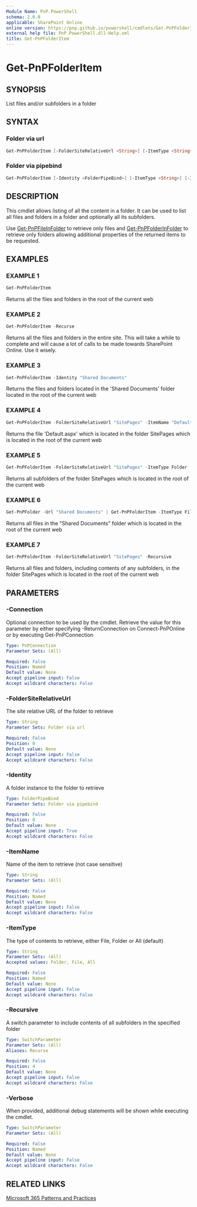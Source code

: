 ```yaml
---
Module Name: PnP.PowerShell
schema: 2.0.0
applicable: SharePoint Online
online version: https://pnp.github.io/powershell/cmdlets/Get-PnPFolderItem.html
external help file: PnP.PowerShell.dll-Help.xml
title: Get-PnPFolderItem
---
```

  
# Get-PnPFolderItem

## SYNOPSIS
List files and/or subfolders in a folder

## SYNTAX

### Folder via url
```powershell
Get-PnPFolderItem [-FolderSiteRelativeUrl <String>] [-ItemType <String>] [-ItemName <String>] [-Recursive] [-Verbose] [-Connection <PnPConnection>] 
```

### Folder via pipebind
```powershell
Get-PnPFolderItem [-Identity <FolderPipeBind>] [-ItemType <String>] [-ItemName <String>] [-Recursive] [-Verbose] [-Connection <PnPConnection>] 
```

## DESCRIPTION

This cmdlet allows listing of all the content in a folder. It can be used to list all files and folders in a folder and optionally all its subfolders.

Use [Get-PnPFileInFolder](Get-PnPFileInFolder.md) to retrieve only files and [Get-PnPFolderInFolder](Get-PnPFolderInFolder.md) to retrieve only folders allowing additional properties of the returned items to be requested.

## EXAMPLES

### EXAMPLE 1
```powershell
Get-PnPFolderItem
```

Returns all the files and folders in the root of the current web

### EXAMPLE 2
```powershell
Get-PnPFolderItem -Recurse
```

Returns all the files and folders in the entire site. This will take a while to complete and will cause a lot of calls to be made towards SharePoint Online. Use it wisely.

### EXAMPLE 3
```powershell
Get-PnPFolderItem -Identity "Shared Documents"
```

Returns the files and folders located in the 'Shared Documents' folder located in the root of the current web

### EXAMPLE 4
```powershell
Get-PnPFolderItem -FolderSiteRelativeUrl "SitePages" -ItemName "Default.aspx"
```

Returns the file 'Default.aspx' which is located in the folder SitePages which is located in the root of the current web

### EXAMPLE 5
```powershell
Get-PnPFolderItem -FolderSiteRelativeUrl "SitePages" -ItemType Folder
```

Returns all subfolders of the folder SitePages which is located in the root of the current web

### EXAMPLE 6
```powershell
Get-PnPFolder -Url "Shared Documents" | Get-PnPFolderItem -ItemType File
```

Returns all files in the "Shared Documents" folder which is located in the root of the current web

### EXAMPLE 7
```powershell
Get-PnPFolderItem -FolderSiteRelativeUrl "SitePages" -Recursive
```

Returns all files and folders, including contents of any subfolders, in the folder SitePages which is located in the root of the current web

## PARAMETERS

### -Connection
Optional connection to be used by the cmdlet. Retrieve the value for this parameter by either specifying -ReturnConnection on Connect-PnPOnline or by executing Get-PnPConnection

```yaml
Type: PnPConnection
Parameter Sets: (All)

Required: False
Position: Named
Default value: None
Accept pipeline input: False
Accept wildcard characters: False
```

### -FolderSiteRelativeUrl
The site relative URL of the folder to retrieve

```yaml
Type: String
Parameter Sets: Folder via url

Required: False
Position: 0
Default value: None
Accept pipeline input: False
Accept wildcard characters: False
```

### -Identity
A folder instance to the folder to retrieve

```yaml
Type: FolderPipeBind
Parameter Sets: Folder via pipebind

Required: False
Position: 0
Default value: None
Accept pipeline input: True
Accept wildcard characters: False
```

### -ItemName
Name of the item to retrieve (not case sensitive)

```yaml
Type: String
Parameter Sets: (All)

Required: False
Position: Named
Default value: None
Accept pipeline input: False
Accept wildcard characters: False
```

### -ItemType
The type of contents to retrieve, either File, Folder or All (default)

```yaml
Type: String
Parameter Sets: (All)
Accepted values: Folder, File, All

Required: False
Position: Named
Default value: None
Accept pipeline input: False
Accept wildcard characters: False
```

### -Recursive
A switch parameter to include contents of all subfolders in the specified folder

```yaml
Type: SwitchParameter
Parameter Sets: (All)
Aliases: Recurse

Required: False
Position: 4
Default value: None
Accept pipeline input: False
Accept wildcard characters: False
```

### -Verbose
When provided, additional debug statements will be shown while executing the cmdlet.

```yaml
Type: SwitchParameter
Parameter Sets: (All)

Required: False
Position: Named
Default value: None
Accept pipeline input: False
Accept wildcard characters: False
```

## RELATED LINKS

[Microsoft 365 Patterns and Practices](https://aka.ms/m365pnp)
